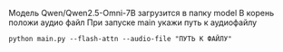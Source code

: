 Модель Qwen/Qwen2.5-Omni-7B
загрузится в папку model
В корень положи аудио файл 
При запуске main укажи путь к аудиофайлу

```python main.py --flash-attn --audio-file "ПУТЬ К ФАЙЛУ"```
